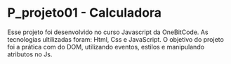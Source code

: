 # P_projeto01 - Calculadora
Esse projeto foi desenvolvido no curso Javascript da OneBitCode. 
As tecnologias ultilizadas foram: Html, Css e JavaScript.
O objetivo do projeto foi a prática com do DOM, utilizando eventos, estilos e manipulando atributos no Js.
